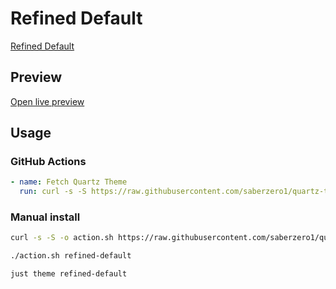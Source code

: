 # Refined Default

[Refined Default](https://github.com/faisaltamanojr)

## Preview

[Open live preview](https://quartz-themes.github.io/refined-default/)

## Usage

### GitHub Actions

```yaml
- name: Fetch Quartz Theme
  run: curl -s -S https://raw.githubusercontent.com/saberzero1/quartz-themes/master/action.sh | bash -s -- refined-default
```

### Manual install

```bash
curl -s -S -o action.sh https://raw.githubusercontent.com/saberzero1/quartz-themes/master/action.sh

./action.sh refined-default
```

```bash
just theme refined-default
```
